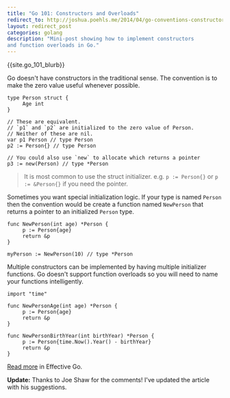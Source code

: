 ```yaml
---
title: "Go 101: Constructors and Overloads"
redirect_to: http://joshua.poehls.me/2014/04/go-conventions-constructors-and-overloads
layout: redirect_post
categories: golang
description: "Mini-post showing how to implement constructors
and function overloads in Go."
---
```


{{site.go_101_blurb}}

Go doesn't have constructors in the traditional sense. The convention is to make the zero value useful whenever possible.

	type Person struct {
	     Age int
	}

	// These are equivalent.
	// `p1` and `p2` are initialized to the zero value of Person.
	// Neither of these are nil.
	var p1 Person // type Person
	p2 := Person{} // type Person

	// You could also use `new` to allocate which returns a pointer
	p3 := new(Person) // type *Person

> It is most common to use the struct initializer. e.g. `p := Person{}` or `p := &Person{}` if you need the pointer.

Sometimes you want special initialization logic. If your type is named `Person` then the convention would be create a function named `NewPerson` that returns a pointer to an initialized `Person` type.

	func NewPerson(int age) *Person {
	     p := Person{age}
	     return &p
	}

	myPerson := NewPerson(10) // type *Person

Multiple constructors can be implemented by having multiple initializer functions. Go doesn't support function overloads so you will need to name your functions intelligently.

	import "time"

	func NewPersonAge(int age) *Person {
	     p := Person{age}
	     return &p
	}

	func NewPersonBirthYear(int birthYear) *Person {
	     p := Person{time.Now().Year() - birthYear}
	     return &p
	}

[Read more](http://golang.org/doc/effective_go.html#composite_literals) in Effective Go.

**Update:** Thanks to Joe Shaw for the comments! I've updated the article with his suggestions.